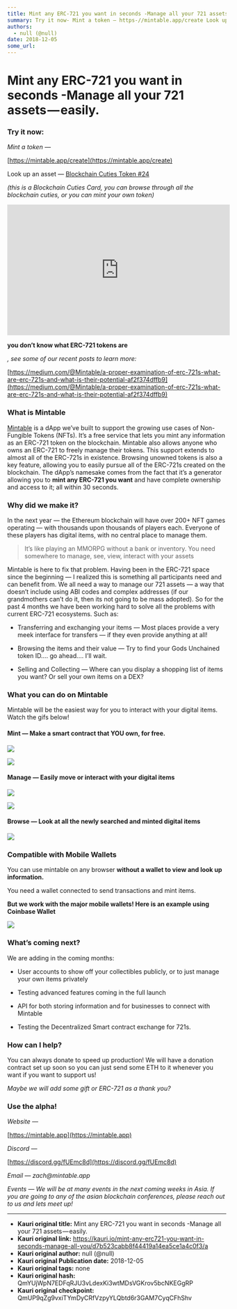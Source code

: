```yaml
---
title: Mint any ERC-721 you want in seconds -Manage all your 721 assets — easily.
summary: Try it now- Mint a token — https-//mintable.app/create Look up an asset — Blockchain Cuties Token -24 (this is a Blockchain Cuties Card, you can browse through all the blockchain cuties, or you can mint your own token) you don’t know what ERC-721 tokens are , see some of our recent posts to learn more- https-//medium.com/@Mintable/a-proper-examination-of-erc-721s-what-are-erc-721s-and-what-is-their-potential-af2f374dffb9 What is Mintable Mintable is a dApp we’ve built to support the growing use
authors:
  - null (@null)
date: 2018-12-05
some_url: 
---
```


# Mint any ERC-721 you want in seconds -Manage all your 721 assets — easily.



### Try it now:
 
_Mint a token —_
  
[https://mintable.app/create](https://mintable.app/create)
 
Look up an asset — 
[Blockchain Cuties Token #24](https://mintable.app/manager/0xd73be539d6b2076bab83ca6ba62dfe189abc6bbe/24)
 
 
_(this is a Blockchain Cuties Card, you can browse through all the blockchain cuties, or you can mint your own token)_
 

<iframe allowfullscreen="" frameborder="0" height="300" scrolling="no" src="https://www.youtube.com/embed/EqF4EzFT784" width="512"></iframe>

 
**you don’t know what ERC-721 tokens are**
  
_, see some of our recent posts to learn more:_
  
[https://medium.com/@Mintable/a-proper-examination-of-erc-721s-what-are-erc-721s-and-what-is-their-potential-af2f374dffb9](https://medium.com/@Mintable/a-proper-examination-of-erc-721s-what-are-erc-721s-and-what-is-their-potential-af2f374dffb9)
 

### What is Mintable
 
[Mintable](https://mintable.app)
 is a dApp we’ve built to support the growing use cases of Non-Fungible Tokens (NFTs). It’s a free service that lets you mint any information as an ERC-721 token on the blockchain. Mintable also allows anyone who owns an ERC-721 to freely manage their tokens. This support extends to almost all of the ERC-721s in existence. Browsing unowned tokens is also a key feature, allowing you to easily pursue all of the ERC-721s created on the blockchain.
The dApp’s namesake comes from the fact that it’s a generator allowing you to 
**mint any ERC-721 you want**
 and have complete ownership and access to it; all within 30 seconds.

### Why did we make it?
In the next year — the Ethereum blockchain will have over 200+ NFT games operating — with thousands upon thousands of players each. Everyone of these players has digital items, with no central place to manage them.
> It’s like playing an MMORPG without a bank or inventory. You need somewhere to manage, see, view, interact with your assets

Mintable is here to fix that problem. Having been in the ERC-721 space since the beginning — I realized this is something all participants need and can benefit from. We all need a way to manage our 721 assets — a way that doesn’t include using ABI codes and complex addresses (if our grandmothers can’t do it, then its not going to be mass adopted).
So for the past 4 months we have been working hard to solve all the problems with current ERC-721 ecosystems. Such as:



 * Transferring and exchanging your items — Most places provide a very meek interface for transfers — if they even provide anything at all!

 * Browsing the items and their value — Try to find your Gods Unchained token ID…. go ahead…. I’ll wait.

 * Selling and Collecting — Where can you display a shopping list of items you want? Or sell your own items on a DEX?

### What you can do on Mintable
Mintable will be the easiest way for you to interact with your digital items. Watch the gifs below!

#### Mint — Make a smart contract that YOU own, for free.

![](https://ipfs.infura.io/ipfs/QmQ91BdskcRAVCUxwEjHZpfBP5Bhpf1KVhhCaA5TGdbTY2)


![](https://ipfs.infura.io/ipfs/QmUTQacVe5jGEKzAAdAk6Z3EXn9YcHfuhu6d4CdBCB2Td7)


#### Manage — Easily move or interact with your digital items

![](https://ipfs.infura.io/ipfs/Qmb3iA92Ty1KKJyihoYptiMn6BjMSovn4STEAecc3Av7D2)


![](https://ipfs.infura.io/ipfs/QmX6mNsJ41agfqb3FzaKAWzR5Mp9JFeiXYQHBX2dZhHDry)


#### Browse — Look at all the newly searched and minted digital items

![](https://ipfs.infura.io/ipfs/QmcNauqj7u8KYyBULC2ESjQ3i1UnnJ5pUZ97C61DzpNMSJ)


### Compatible with Mobile Wallets
You can use mintable on any browser 
**without a wallet to view and look up information.**
 
You need a wallet connected to send transactions and mint items.
 
**But we work with the major mobile wallets! Here is an example using Coinbase Wallet**
 

![](https://ipfs.infura.io/ipfs/QmNtwDHyqHMgv4WzcA1deMTMTrSjc7gX8fmZoKFJwu8spa)


### What’s coming next?
We are adding in the coming months:



 * User accounts to show off your collectibles publicly, or to just manage your own items privately

 * Testing advanced features coming in the full launch

 * API for both storing information and for businesses to connect with Mintable

 * Testing the Decentralized Smart contract exchange for 721s.

### How can I help?
You can always donate to speed up production! We will have a donation contract set up soon so you can just send some ETH to it whenever you want if you want to support us!
 
_Maybe we will add some gift or ERC-721 as a thank you?_
 

### Use the alpha!
 
_Website —_
  
[https://mintable.app](https://mintable.app)
 
 
_Discord —_
  
[https://discord.gg/fUEmc8d](https://discord.gg/fUEmc8d)
 
 
_Email — zach@mintable.app_
 
 
_Events — We will be at many events in the next coming weeks in Asia. If you are going to any of the asian blockchain conferences, please reach out to us and lets meet up!_
 



---

- **Kauri original title:** Mint any ERC-721 you want in seconds -Manage all your 721 assets — easily.
- **Kauri original link:** https://kauri.io/mint-any-erc721-you-want-in-seconds-manage-all-you/d7b523cabb8f44419a14ea5ce1a4c0f3/a
- **Kauri original author:** null (@null)
- **Kauri original Publication date:** 2018-12-05
- **Kauri original tags:** none
- **Kauri original hash:** QmYUjWpN7EDFqRJU3vLdexKi3wtMDsVGKrov5bcNKEGgRP
- **Kauri original checkpoint:** QmUP9qZg9vxiTYmDyCRfVzpyYLQbtd6r3GAM7CyqCFhShv



